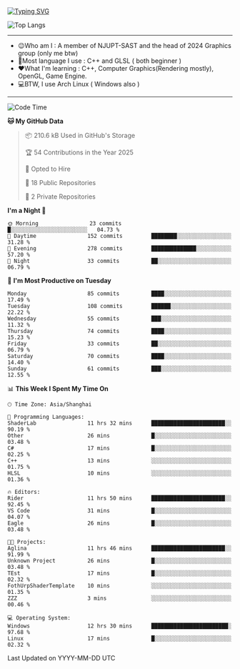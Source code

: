 <a href="https://git.io/typing-svg">
  <img src="https://readme-typing-svg.demolab.com?font=Fira+Code&pause=1000&random=false&width=435&separator=%3D&lines=std%3A%3Aprintln(%22Hello,+world!%22);" alt="Typing SVG" />
</a>

![Top Langs](https://github-readme-stats.vercel.app/api/top-langs/?username=FOTH0626&theme=transparent)

---

- 😉Who am I : A member of NJUPT-SAST and the head of 2024 Graphics group (only me btw)
- 📖Most language I use : C++ and GLSL ( both beginner )
- ❤What I'm learning : C++, Computer Graphics(Rendering mostly), OpenGL, Game Engine.
- 💻BTW, I use Arch Linux ( Windows also )
---
<!--START_SECTION:waka-->
![Code Time](http://img.shields.io/badge/Code%20Time-170%20hrs-blue)

**🐱 My GitHub Data** 

> 📦 210.6 kB Used in GitHub's Storage 
 > 
> 🏆 54 Contributions in the Year 2025
 > 
> 💼 Opted to Hire
 > 
> 📜 18 Public Repositories 
 > 
> 🔑 2 Private Repositories 
 > 
**I'm a Night 🦉** 

```text
🌞 Morning                23 commits          █░░░░░░░░░░░░░░░░░░░░░░░░   04.73 % 
🌆 Daytime                152 commits         ████████░░░░░░░░░░░░░░░░░   31.28 % 
🌃 Evening                278 commits         ██████████████░░░░░░░░░░░   57.20 % 
🌙 Night                  33 commits          ██░░░░░░░░░░░░░░░░░░░░░░░   06.79 % 
```
📅 **I'm Most Productive on Tuesday** 

```text
Monday                   85 commits          ████░░░░░░░░░░░░░░░░░░░░░   17.49 % 
Tuesday                  108 commits         ██████░░░░░░░░░░░░░░░░░░░   22.22 % 
Wednesday                55 commits          ███░░░░░░░░░░░░░░░░░░░░░░   11.32 % 
Thursday                 74 commits          ████░░░░░░░░░░░░░░░░░░░░░   15.23 % 
Friday                   33 commits          ██░░░░░░░░░░░░░░░░░░░░░░░   06.79 % 
Saturday                 70 commits          ████░░░░░░░░░░░░░░░░░░░░░   14.40 % 
Sunday                   61 commits          ███░░░░░░░░░░░░░░░░░░░░░░   12.55 % 
```


📊 **This Week I Spent My Time On** 

```text
🕑︎ Time Zone: Asia/Shanghai

💬 Programming Languages: 
ShaderLab                11 hrs 32 mins      ███████████████████████░░   90.19 % 
Other                    26 mins             █░░░░░░░░░░░░░░░░░░░░░░░░   03.48 % 
C#                       17 mins             █░░░░░░░░░░░░░░░░░░░░░░░░   02.25 % 
C++                      13 mins             ░░░░░░░░░░░░░░░░░░░░░░░░░   01.75 % 
HLSL                     10 mins             ░░░░░░░░░░░░░░░░░░░░░░░░░   01.36 % 

🔥 Editors: 
Rider                    11 hrs 50 mins      ███████████████████████░░   92.45 % 
VS Code                  31 mins             █░░░░░░░░░░░░░░░░░░░░░░░░   04.07 % 
Eagle                    26 mins             █░░░░░░░░░░░░░░░░░░░░░░░░   03.48 % 

🐱‍💻 Projects: 
Aglina                   11 hrs 46 mins      ███████████████████████░░   91.99 % 
Unknown Project          26 mins             █░░░░░░░░░░░░░░░░░░░░░░░░   03.48 % 
TEst                     17 mins             █░░░░░░░░░░░░░░░░░░░░░░░░   02.32 % 
FothUrpShaderTemplate    10 mins             ░░░░░░░░░░░░░░░░░░░░░░░░░   01.35 % 
ZZZ                      3 mins              ░░░░░░░░░░░░░░░░░░░░░░░░░   00.46 % 

💻 Operating System: 
Windows                  12 hrs 30 mins      ████████████████████████░   97.68 % 
Linux                    17 mins             █░░░░░░░░░░░░░░░░░░░░░░░░   02.32 % 
```


 Last Updated on YYYY-MM-DD UTC
<!--END_SECTION:waka-->
